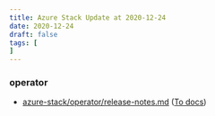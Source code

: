 ```yaml
---
title: Azure Stack Update at 2020-12-24
date: 2020-12-24
draft: false
tags: [
]
---
```


### operator
- [azure-stack/operator/release-notes.md](https://github.com/MicrosoftDocs/azure-stack-docs/compare/311c18a..70cbb1b#diff-2135bea1e8ba86ced8f1132666bad8511311d8b2daf186e8f7bcee06513e1035) ([To docs](https://docs.microsoft.com/en-us/azure-stack/operator/release-notes?WT.mc_id=AZ-MVP-5003408))
    
